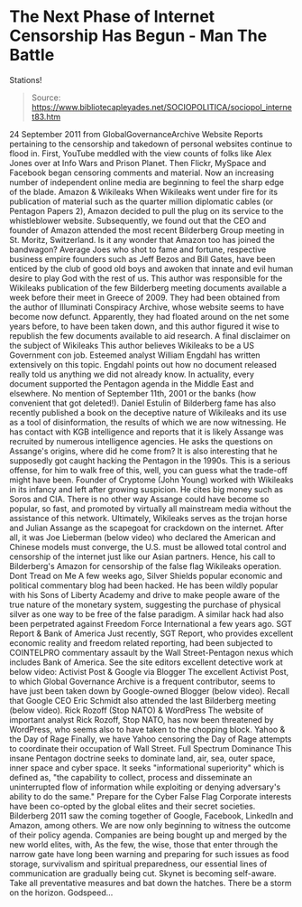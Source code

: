 # The Next Phase of Internet Censorship Has Begun - Man The Battle 
Stations!

> Source: https://www.bibliotecapleyades.net/SOCIOPOLITICA/sociopol_internet83.htm

24 September 2011
from
GlobalGovernanceArchive Website
Reports pertaining to the censorship and
takedown of personal websites continue to flood in.
First,
YouTube meddled with the view counts of folks like Alex Jones over at
Info Wars and Prison Planet. Then
Flickr,
MySpace and
Facebook began
censoring comments and material.
Now an increasing number of independent online
media are beginning to feel the sharp edge of the blade.
Amazon & Wikileaks
When Wikileaks went under fire for its publication of material such as the
quarter million diplomatic cables (or Pentagon Papers 2),
Amazon decided to
pull the plug on its service to the whistleblower website.
Subsequently, we found out that the
CEO and founder of Amazon attended the
most recent
Bilderberg Group meeting in St. Moritz, Switzerland.
Is it any wonder that Amazon too has joined the bandwagon?
Average Joes who
shot to fame and fortune, respective business empire founders such as Jeff Bezos
and
Bill Gates, have been enticed by the club of good old boys and
awoken that innate and evil human desire to play God with the rest of us.
This author was responsible for the Wikileaks
publication of the few
Bilderberg meeting documents available a week before their meet in Greece of
2009.
They had been obtained from the author of
Illuminati Conspiracy
Archive, whose website seems to have become now defunct. Apparently, they
had floated around on the net some years before, to have been taken down,
and this author figured it wise to republish the few documents available to
aid research.
A final disclaimer on the subject of Wikileaks
This author believes Wikileaks to be a US Government con job.
Esteemed analyst William Engdahl
has
written extensively on this topic. Engdahl points out how no document
released really told us anything we did not already know. In actuality,
every document supported the Pentagon agenda in the Middle East and
elsewhere. No mention of
September 11th, 2001 or the banks (how convenient
that got deleted!).
Daniel Estulin of Bilderberg fame has also recently published a book on
the deceptive nature of Wikileaks and its use as a tool of disinformation, the
results of which we are now witnessing.
He has contact with KGB intelligence and reports
that it is likely Assange was recruited by numerous intelligence agencies.
He asks the questions on Assange's origins, where did he come from? It is
also interesting that he supposedly got caught
hacking the Pentagon in the
1990s.
This is a serious offense, for him to walk free
of this, well, you can guess what the trade-off might have been.
Founder of
Cryptome (John Young) worked with Wikileaks in its infancy and
left after growing suspicion. He cites big money such as
Soros and CIA.
There is no other way Assange could have become so popular, so fast, and
promoted by virtually all mainstream media without the assistance of this
network.
Ultimately, Wikileaks serves as the trojan horse and Julian Assange as
the
scapegoat for crackdown on the internet.
After all, it was Joe Lieberman
(below video) who
declared the American and Chinese models must converge, the U.S.
must be allowed total control and censorship of the internet just like our
Asian partners.
Hence, his call to Bilderberg's Amazon for
censorship of the false flag Wikileaks operation.
Dont Tread on Me
A few weeks ago, Silver Shields popular economic and political commentary
blog had been
hacked.
He has been wildly popular with his Sons of Liberty
Academy and drive to make people aware of the true nature of the monetary
system, suggesting the purchase of physical silver as one way to be free of
the false paradigm.
A similar hack had also been perpetrated against
Freedom
Force International a few years ago.
SGT Report & Bank of America
Just recently,
SGT Report, who provides excellent economic reality and
freedom related reporting, had been subjected to COINTELPRO commentary
assault by the Wall Street-Pentagon nexus which includes Bank of America.
See the site editors excellent detective work
at below video:
Activist Post & Google via Blogger
The excellent
Activist Post, to which
Global Governance Archive is a
frequent contributor, seems to have just been taken down by Google-owned
Blogger (below video).
Recall that Google CEO Eric Schmidt also attended the last
Bilderberg meeting
(below video).
Rick Rozoff (Stop NATO) & WordPress
The website of important analyst Rick Rozoff,
Stop NATO, has now
been
threatened by WordPress, who seems also to have taken to the chopping block.
Yahoo & the Day of Rage
Finally, we have
Yahoo censoring the Day of Rage attempts to coordinate
their occupation of Wall Street.
Full Spectrum Dominance
This
insane Pentagon doctrine seeks to dominate land, air, sea, outer space,
inner space and cyber space.
It seeks "informational superiority" which is
defined as,
"the capability to collect, process and
disseminate an uninterrupted flow of information while exploiting or
denying adversary's ability to do the same."
Prepare for the Cyber
False Flag
Corporate interests have been co-opted by the global elites and their secret
societies.
Bilderberg 2011 saw the coming together of
Google,
Facebook, LinkedIn and Amazon, among others. We are now only
beginning to witness the outcome of their policy agenda.
Companies are being
bought up and merged by the new world elites, with,
As the few, the wise, those that enter through the narrow gate have long
been warning and preparing for such issues as food storage, survivalism and
spiritual preparedness, our essential lines of communication are gradually
being cut.
Skynet is becoming self-aware. Take all
preventative measures and bat down the hatches. There be a storm on the horizon.
Godspeed...
